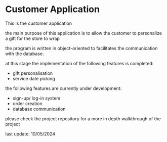 # Customer Application 
This is the customer application

the main purpose of this application is to allow the customer to personalize a gift for the store to wrap

the program is written in object-oriented to facilitates the communication with the database.

at this stage the implementation of the following features is completed:
* gift personalisation 
* service date picking 


the following features are currently under development:
* sign-up/ log-in system 
* order creation
* database communication


please check the project repository for a more in depth walkthrough of the project

last update: 10/05/2024
